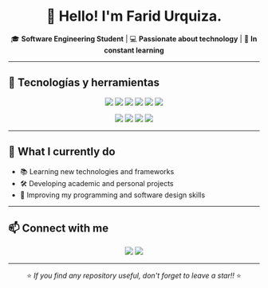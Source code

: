 <h1 align="center">👋 Hello! I'm Farid Urquiza.</h1>

<p align="center">
  🎓 <b>Software Engineering Student</b> | 💻 <b>Passionate about technology</b> | 🚀 <b>In constant learning</b>
</p>

---

## 🚀 Tecnologías y herramientas

<p align="center">
  <img src="https://img.shields.io/badge/Python-3776AB?style=for-the-badge&logo=python&logoColor=white"/>
  <img src="https://img.shields.io/badge/C++-00599C?style=for-the-badge&logo=c%2B%2B&logoColor=white"/>
  <img src="https://img.shields.io/badge/Java-ED8B00?style=for-the-badge&logo=java&logoColor=white"/>
  <img src="https://img.shields.io/badge/C%23-239120?style=for-the-badge&logo=c-sharp&logoColor=white"/>
  <img src="https://img.shields.io/badge/JavaScript-F7DF1E?style=for-the-badge&logo=javascript&logoColor=black"/>
  <img src="https://img.shields.io/badge/MySQL-4479A1?style=for-the-badge&logo=mysql&logoColor=white"/>
</p>

<p align="center">
  <img src="https://img.shields.io/badge/Spring_Boot-6DB33F?style=for-the-badge&logo=springboot&logoColor=white"/>
  <img src="https://img.shields.io/badge/Angular-DD0031?style=for-the-badge&logo=angular&logoColor=white"/>
  <img src="https://img.shields.io/badge/React-20232A?style=for-the-badge&logo=react&logoColor=61DAFB"/>
  <img src="https://img.shields.io/badge/Jetpack_Compose-4285F4?style=for-the-badge&logo=android&logoColor=white"/>
</p>

---

## 📌 What I currently do
- 📚 Learning new technologies and frameworks
- 🛠 Developing academic and personal projects
- 🎯 Improving my programming and software design skills

---

## 📫 Connect with me
<p align="center">
  <a href="https://linkedin.com/in/faridurquiza"><img src="https://img.shields.io/badge/LinkedIn-Farid%20Urquiza-blue?style=for-the-badge&logo=linkedin"/></a>
  <a href="https://github.com/urquizadev"><img src="https://img.shields.io/badge/GitHub-urquizadev-black?style=for-the-badge&logo=github"/></a>
</p>

---

<p align="center">
  ⭐ <i>If you find any repository useful, don't forget to leave a star!!</i> ⭐
</p>
